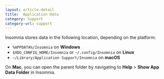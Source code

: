 ```yaml
---
layout: article-detail
title:  Application Data
category: Support
category-url: support
---
```


Insomnia stores data in the following location, depending on the platform:

* `%APPDATA%/Insomnia` on **Windows**
* `$XDG_CONFIG_HOME/Insomnia` or `~/.config/Insomnia` on **Linux**
* `~/Library/Application Support/Insomnia` on **macOS**

On **Mac**, you can open the parent folder by navigating to **Help** > **Show App Data Folder** in Insomnia.